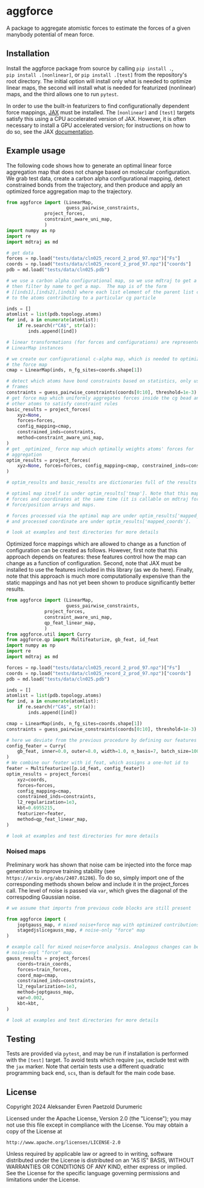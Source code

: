 # aggforce

A package to aggregate atomistic forces to estimate the forces of a given
manybody potential of mean force. 

## Installation

Install the aggforce package from source by calling `pip install .`,  
`pip install .[nonlinear]`, or `pip install .[test]` from the 
repository's root directory. The initial option will install only what is 
needed to optimize linear maps, the second will install what is needed for 
featurized (nonlinear) maps, and the third allows one to run `pytest`.

In order to use the built-in featurizers to find configurationally dependent
force mappings, [JAX](https://github.com/google/jax) must be installed. 
The `[nonlinear]` and `[test]` targets satisfy this using a CPU accelerated 
version of JAX.  However, it is often necessary to install a GPU 
accelerated version; for instructions on how to do so, see the JAX 
[documentation](https://github.com/google/jax).

## Example usage

The following code shows how to generate an optimal linear force aggregation
map that does not change based on molecular configuration. We grab test data, 
create a carbon alpha configurational mapping, detect
constrained bonds from the trajectory, and then produce and apply an optimized
force aggregation map to the trajectory.

```python
from aggforce import (LinearMap, 
                      guess_pairwise_constraints, 
		      project_forces, 
		      constraint_aware_uni_map,
		      )
import numpy as np
import re
import mdtraj as md

# get data
forces = np.load("tests/data/cln025_record_2_prod_97.npz")["Fs"]
coords = np.load("tests/data/cln025_record_2_prod_97.npz")["coords"]
pdb = md.load("tests/data/cln025.pdb")

# we use a carbon alpha configurational map, so we use mdtraj to get a topology an
# then filter by name to get a map.  The map is of the form
# [[inds1],[inds2],[inds3] where each list element of the parent list corresponds
# to the atoms contributing to a particular cg particle

inds = []
atomlist = list(pdb.topology.atoms)
for ind, a in enumerate(atomlist):
    if re.search(r"CA$", str(a)):
        inds.append([ind])

# linear transformations (for forces and configurations) are represented by 
# LinearMap instances

# we create our configurational c-alpha map, which is needed to optimize
# the force map
cmap = LinearMap(inds, n_fg_sites=coords.shape[1])

# detect which atoms have bond constraints based on statistics, only use 10
# frames
constraints = guess_pairwise_constraints(coords[0:10], threshold=1e-3)
# get force map which uniformly aggregates forces inside the cg bead and adds
# other atoms to satisfy constraint rules
basic_results = project_forces(
    xyz=None,
    forces=forces,
    config_mapping=cmap,
    constrained_inds=constraints,
    method=constraint_aware_uni_map,
)
# get _optimized_ force map which optimally weights atoms' forces for
# aggregation
optim_results = project_forces(
    xyz=None, forces=forces, config_mapping=cmap, constrained_inds=constraints
)

# optim_results and basic_results are dictionaries full of the results

# optimal map itself is under optim_results['tmap']. Note that this maps _both_
# forces and coordinates at the same time (it is callable on mdtraj formatted
# force/position arrays and maps.

# forces processed via the optimal map are under optim_results['mapped_forces'],
# and processed coordinate are under optim_results['mapped_coords'].

# look at examples and test directories for more details
```

Optimized force mappings which are allowed to change as a function of
configuration can be created as follows. However, first note that this approach
depends on features: these features control how the map can change as a function
of configuration.  Second, note that JAX must be installed to use the features
included in this library (as we do here). Finally, note that this approach is
much more computationally expensive than the static mappings and has not yet
been shown to produce significantly better results.

```python
from aggforce import (LinearMap, 
                      guess_pairwise_constraints, 
		      project_forces, 
		      constraint_aware_uni_map,
		      qp_feat_linear_map,
		      )
from aggforce.util import Curry
from aggforce.qp import Multifeaturize, gb_feat, id_feat
import numpy as np
import re
import mdtraj as md

forces = np.load("tests/data/cln025_record_2_prod_97.npz")["Fs"]
coords = np.load("tests/data/cln025_record_2_prod_97.npz")["coords"]
pdb = md.load("tests/data/cln025.pdb")

inds = []
atomlist = list(pdb.topology.atoms)
for ind, a in enumerate(atomlist):
    if re.search(r"CA$", str(a)):
        inds.append([ind])

cmap = LinearMap(inds, n_fg_sites=coords.shape[1])
constraints = guess_pairwise_constraints(coords[0:10], threshold=1e-3)

# here we deviate from the previous procedure by defining our features
config_feater = Curry(
    gb_feat, inner=0.0, outer=8.0, width=1.0, n_basis=7, batch_size=1000, lazy=True
)
# We combine our feater with id_feat, which assigns a one-hot id to 
feater = Multifeaturize([p.id_feat, config_feater])
optim_results = project_forces(
    xyz=coords,
    forces=forces,
    config_mapping=cmap,
    constrained_inds=constraints,
    l2_regularization=1e3,
    kbt=0.6955215,
    featurizer=feater,
    method=qp_feat_linear_map,
)

# look at examples and test directories for more details
```

### Noised maps

Preliminary work has shown that noise cam be injected into the force map generation to improve training stability
(see `https://arxiv.org/abs/2407.01286`). 
To do so, simply import one of the corresponding methods shown below and include it in the project_forces
call. The level of noise is passed via `var`, which gives the diagonal of the correspoding Gaussian noise.

```python
# we assume that imports from previous code blocks are still present

from aggforce import (
    joptgauss_map, # mixed noise+force map with optimized contributions
    stagedjslicegauss_map, # noise-only "force" map
)

# example call for mixed noise+force analysis. Analogous changes can be made to create a
# noise-onyl "force" map.
gauss_results = project_forces(
    coords=train_coords,
    forces=train_forces,
    coord_map=cmap,
    constrained_inds=constraints,
    l2_regularization=1e3,
    method=joptgauss_map,
    var=0.002,
    kbt=kbt,
)

# look at examples and test directories for more details
```

## Testing

Tests are provided via `pytest`, and may be run if installation is performed with the 
`[test]` target. To avoid tests which require `jax`, exclude test with the `jax` marker. 
Note that certain tests use a different quadratic programming back end, `scs`, than 
is default for the main code base.

## License

Copyright 2024 Aleksander Evren Paetzold Durumeric

Licensed under the Apache License, Version 2.0 (the "License");
you may not use this file except in compliance with the License.
You may obtain a copy of the License at

    http://www.apache.org/licenses/LICENSE-2.0

Unless required by applicable law or agreed to in writing, software
distributed under the License is distributed on an "AS IS" BASIS,
WITHOUT WARRANTIES OR CONDITIONS OF ANY KIND, either express or implied.
See the License for the specific language governing permissions and
limitations under the License.
